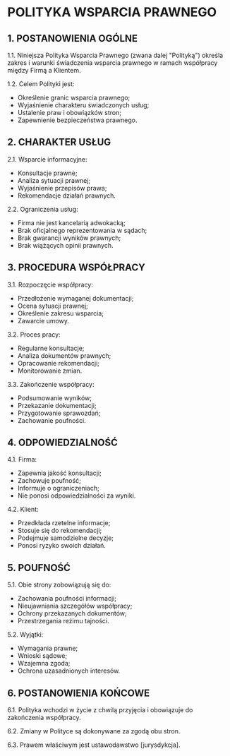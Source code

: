 # POLITYKA WSPARCIA PRAWNEGO

## 1. POSTANOWIENIA OGÓLNE

1.1. Niniejsza Polityka Wsparcia Prawnego (zwana dalej "Polityką") określa zakres i warunki świadczenia wsparcia prawnego w ramach współpracy między Firmą a Klientem.

1.2. Celem Polityki jest:
- Określenie granic wsparcia prawnego;
- Wyjaśnienie charakteru świadczonych usług;
- Ustalenie praw i obowiązków stron;
- Zapewnienie bezpieczeństwa prawnego.

## 2. CHARAKTER USŁUG

2.1. Wsparcie informacyjne:
- Konsultacje prawne;
- Analiza sytuacji prawnej;
- Wyjaśnienie przepisów prawa;
- Rekomendacje działań prawnych.

2.2. Ograniczenia usług:
- Firma nie jest kancelarią adwokacką;
- Brak oficjalnego reprezentowania w sądach;
- Brak gwarancji wyników prawnych;
- Brak wiążących opinii prawnych.

## 3. PROCEDURA WSPÓŁPRACY

3.1. Rozpoczęcie współpracy:
- Przedłożenie wymaganej dokumentacji;
- Ocena sytuacji prawnej;
- Określenie zakresu wsparcia;
- Zawarcie umowy.

3.2. Proces pracy:
- Regularne konsultacje;
- Analiza dokumentów prawnych;
- Opracowanie rekomendacji;
- Monitorowanie zmian.

3.3. Zakończenie współpracy:
- Podsumowanie wyników;
- Przekazanie dokumentacji;
- Przygotowanie sprawozdań;
- Zachowanie poufności.

## 4. ODPOWIEDZIALNOŚĆ

4.1. Firma:
- Zapewnia jakość konsultacji;
- Zachowuje poufność;
- Informuje o ograniczeniach;
- Nie ponosi odpowiedzialności za wyniki.

4.2. Klient:
- Przedkłada rzetelne informacje;
- Stosuje się do rekomendacji;
- Podejmuje samodzielne decyzje;
- Ponosi ryzyko swoich działań.

## 5. POUFNOŚĆ

5.1. Obie strony zobowiązują się do:
- Zachowania poufności informacji;
- Nieujawniania szczegółów współpracy;
- Ochrony przekazanych dokumentów;
- Przestrzegania reżimu tajności.

5.2. Wyjątki:
- Wymagania prawne;
- Wnioski sądowe;
- Wzajemna zgoda;
- Ochrona uzasadnionych interesów.

## 6. POSTANOWIENIA KOŃCOWE

6.1. Polityka wchodzi w życie z chwilą przyjęcia i obowiązuje do zakończenia współpracy.

6.2. Zmiany w Polityce są dokonywane za zgodą obu stron.

6.3. Prawem właściwym jest ustawodawstwo [jurysdykcja].